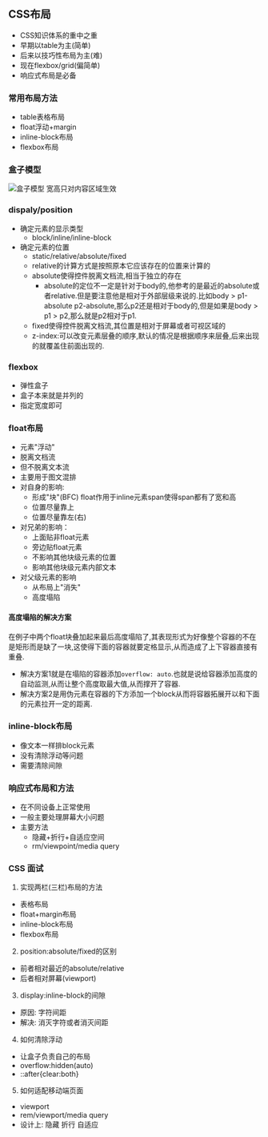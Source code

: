 ## CSS布局
- CSS知识体系的重中之重
- 早期以table为主(简单)
- 后来以技巧性布局为主(难)
- 现在flexbox/grid(偏简单)
- 响应式布局是必备

### 常用布局方法
- table表格布局
- float浮动+margin
- inline-block布局
- flexbox布局

### 盒子模型
![盒子模型](https://upload.cc/i1/2021/01/09/VPiq7t.jpg
)
宽高只对内容区域生效

### dispaly/position
- 确定元素的显示类型
  - block/inline/inline-block
- 确定元素的位置
  - static/relative/absolute/fixed 
  - relative的计算方式是按照原本它应该存在的位置来计算的
  - absolute使得控件脱离文档流,相当于独立的存在
    - absolute的定位不一定是针对于body的,他参考的是最近的absolute或者relative.但是要注意他是相对于外部层级来说的.比如body > p1-absolute p2-absolute,那么p2还是相对于body的,但是如果是body > p1 > p2,那么就是p2相对于p1.
  - fixed使得控件脱离文档流,其位置是相对于屏幕或者可视区域的
  - z-index:可以改变元素层叠的顺序,默认的情况是根据顺序来层叠,后来出现的就覆盖住前面出现的.

### flexbox
- 弹性盒子
- 盒子本来就是并列的
- 指定宽度即可  

### float布局
- 元素"浮动"
- 脱离文档流
- 但不脱离文本流
- 主要用于图文混排
- 对自身的影响:
  - 形成"块"(BFC) float作用于inline元素span使得span都有了宽和高 
  - 位置尽量靠上
  - 位置尽量靠左(右)
- 对兄弟的影响：
  - 上面贴非float元素
  - 旁边贴float元素
  - 不影响其他块级元素的位置
  - 影响其他块级元素内部文本
- 对父级元素的影响
  - 从布局上"消失"
  - 高度塌陷
#### 高度塌陷的解决方案
在例子中两个float块叠加起来最后高度塌陷了,其表现形式为好像整个容器的不在是矩形而是缺了一块,这使得下面的容器就要定格显示,从而造成了上下容器直接有重叠.
- 解决方案1就是在塌陷的容器添加`overflow: auto`.也就是说给容器添加高度的自动监测,从而让整个高度取最大值,从而撑开了容器.
- 解决方案2是用伪元素在容器的下方添加一个block从而将容器拓展开以和下面的元素拉开一定的距离.

### inline-block布局
- 像文本一样排block元素
- 没有清除浮动等问题
- 需要清除间隙

### 响应式布局和方法
- 在不同设备上正常使用
- 一般主要处理屏幕大小问题
- 主要方法
  - 隐藏+折行+自适应空间
  - rm/viewpoint/media query

### CSS 面试
1. 实现两栏(三栏)布局的方法
- 表格布局
- float+margin布局
- inline-block布局
- flexbox布局

2. position:absolute/fixed的区别
- 前者相对最近的absolute/relative
- 后者相对屏幕(viewport)

3. display:inline-block的间隙
- 原因: 字符间距
- 解决: 消灭字符或者消灭间距

4. 如何清除浮动
- 让盒子负责自己的布局
- overflow:hidden(auto)
- ::after{clear:both}

5. 如何适配移动端页面
- viewport
- rem/viewport/media query
- 设计上: 隐藏 折行 自适应